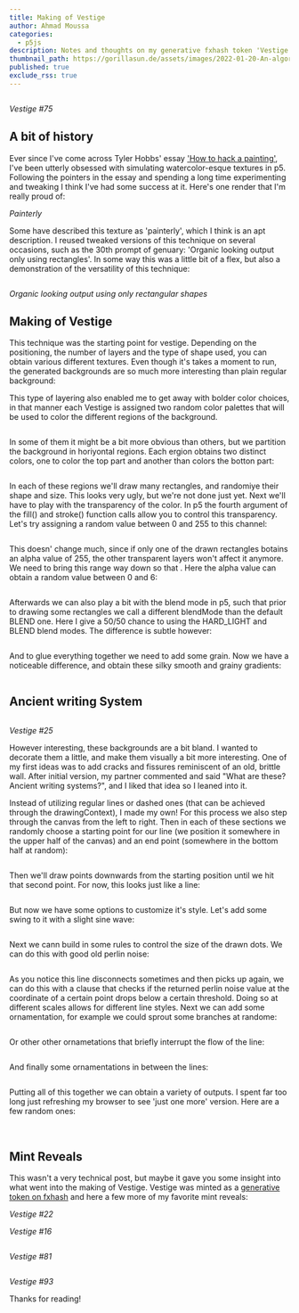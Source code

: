 ```yaml
---
title: Making of Vestige
author: Ahmad Moussa
categories:
  - p5js
description: Notes and thoughts on my generative fxhash token 'Vestige'
thumbnail_path: https://gorillasun.de/assets/images/2022-01-20-An-algorithm-for-polygons-with-rounded-corners/sand.mp4
published: true
exclude_rss: true
---
```


<p style="margin: 0 0 0 0;">
<span class="image fit" style="margin: 0 0 0 0; padding: 0 0 0 0;">
	<img class="viewable" style="margin: 0 0 0 0;" src="https://gorillasun.de/assets/images/vestiges/75.png" alt="">	
</span>
</p>
<p><i>Vestige #75</i></p>
<p></p>

<h2>A bit of history</h2>
Ever since I've come across Tyler Hobbs' essay <a href='https://tylerxhobbs.com/essays/2020/how-to-hack-a-painting'>'How to hack a painting'</a>, I've been utterly obsessed with simulating watercolor-esque textures in p5. Following the pointers in the essay and spending a long time experimenting and tweaking I think I've had some success at it. Here's one render that I'm really proud of:

<p style="margin: 0 0 0 0;">
<span class="image fit" style="margin: 0 0 0 0; padding: 0 0 0 0;">
	<img class="viewable" src="https://gorillasun.de/assets/images/gorilla sun 2021/November/painterly.jfif" alt="">
</span>
</p>
<p><i>Painterly</i></p>
<p></p>

Some have described this texture as 'painterly', which I think is an apt description. I reused tweaked versions of this technique on several occasions, such as the 30th prompt of genuary: 'Organic looking output only using rectangles'. In some way this was a little bit of a flex, but also a demonstration of the versatility of this technique:

<p style="margin: 0 0 0 0;">
<span class="image fit" style="margin: 0 0 0 0; padding: 0 0 0 0;">
	<img class="viewable" src="https://gorillasun.de/assets/images/vestiges/Furboland.png" alt="">
</span>
</p>
<p><i>Organic looking output using only rectangular shapes</i></p>
<p></p>

<h2>Making of Vestige</h2>
This technique was the starting point for vestige. Depending on the positioning, the number of layers and the type of shape used, you can obtain various different textures. Even though it's takes a moment to run, the generated backgrounds are so much more interesting than plain regular background:

<div class="row gtr-50 gtr-uniform">
	<div class="col-6">
		<span class="image fit" style="margin: 0 0 0 0; padding: 0 0 0 0;">
			<img class="viewable" src="https://gorillasun.de/assets/images/vestiges/watercol.png" alt="">
		</span>
	</div>
	<div class="col-6">
		<span class="image fit" style="margin: 0 0 0 0; padding: 0 0 0 0;">
			<img class="viewable" src="https://gorillasun.de/assets/images/vestiges/watercol2.png" alt="">
		</span>
	</div>
</div>

This type of layering also enabled me to get away with bolder color choices, in that manner each Vestige is assigned two random color palettes that will be used to color the different regions of the background.

<span class="image fit" style="margin: 0 0 1em 0; padding: 0 0 0 0;">
	<img class="viewable" src="https://gorillasun.de/assets/images/vestiges/watercolor.png" alt="">
</span>

In some of them it might be a bit more obvious than others, but we partition the background in horiyontal regions. Each ergion obtains two distinct colors, one to color the top part and another than colors the botton part:

<span class="image fit" style="margin: 0 0 1em 0; padding: 0 0 0 0;">
	<img class="viewable" src="https://gorillasun.de/assets/images/vestiges/regions.png" alt="">
</span>

In each of these regions we'll draw many rectangles, and randomiye their shape and size. This looks very ugly, but we're not done just yet. Next we'll have to play with the transparency of the color. In p5 the fourth argument of the fill() and stroke() function calls allow you to control this transparency. Let's try assigning a random value between 0 and 255 to this channel:

<span class="image fit" style="margin: 0 0 1em 0; padding: 0 0 0 0;">
	<img class="viewable" src="https://gorillasun.de/assets/images/vestiges/regionstransp255.png" alt="">
</span>

This doesn' change much, since if only one of the drawn rectangles botains an alpha value of 255, the other transparent layers won't affect it anymore. We need to bring this range way down so that . Here the alpha value can obtain a random value between 0 and 6:

<span class="image fit" style="margin: 0 0 1em 0; padding: 0 0 0 0;">
	<img class="viewable" src="https://gorillasun.de/assets/images/vestiges/regionstransp6.png" alt="">
</span>

Afterwards we can also play a bit with the blend mode in p5, such that prior to drawing some rectangles we call a different blendMode than the default BLEND one. Here I give a 50/50 chance to using the HARD_LIGHT and BLEND blend modes. The difference is subtle however:

<span class="image fit" style="margin: 0 0 1em 0; padding: 0 0 0 0;">
	<img class="viewable" src="https://gorillasun.de/assets/images/vestiges/regionsblend.png" alt="">
</span>

And to glue everything together we need to add some grain. Now we have a noticeable difference, and obtain these silky smooth and grainy gradients:

<span class="image fit" style="margin: 0 0 1em 0; padding: 0 0 0 0;">
	<img class="viewable" src="https://gorillasun.de/assets/images/vestiges/regionsgrain.png" alt="">
</span>

<h2>Ancient writing System</h2>

<span class="image fit" style="margin: 0 0 0 0; padding: 0 0 0 0;">
	<img class="viewable" src="https://gorillasun.de/assets/images/vestiges/25.png" alt="">
</span>
<p><i>Vestige #25</i></p>
<p></p>

However interesting, these backgrounds are a bit bland. I wanted to decorate them a little, and make them visually a bit more interesting. One of my first ideas was to add cracks and fissures reminiscent of an old, brittle wall. After initial version, my partner commented and said "What are these? Ancient writing systems?", and I liked that idea so I leaned into it.

Instead of utilizing regular lines or dashed ones (that can be achieved through the drawingContext), I made my own! For this process we also step through the canvas from the left to right. Then in each of these sections we randomly choose a starting point for our line (we position it somewhere in the upper half of the canvas) and an end point (somewhere in the bottom half at random):

<span class="image fit" style="margin: 0 0 1em 0; padding: 0 0 0 0;">
	<img class="viewable" src="https://gorillasun.de/assets/images/vestiges/crackspoints.png" alt="">
</span>

Then we'll draw points downwards from the starting position until we hit that second point. For now, this looks just like a line:

<span class="image fit" style="margin: 0 0 1em 0; padding: 0 0 0 0;">
	<img class="viewable" src="https://gorillasun.de/assets/images/vestiges/crackslines.png" alt="">
</span>

But now we have some options to customize it's style. Let's add some swing to it with a slight sine wave:

<span class="image fit" style="margin: 0 0 1em 0; padding: 0 0 0 0;">
	<img class="viewable" src="https://gorillasun.de/assets/images/vestiges/cracksswing.png" alt="">
</span>

Next we cann build in some rules to control the size of the drawn dots. We can do this with good old perlin noise:

<div class="row gtr-50 gtr-uniform">
	<div class="col-6">
		<span class="image fit" style="margin: 0 0 0 0; padding: 0 0 0 0;">
			<img class="viewable" src="https://gorillasun.de/assets/images/vestiges/cracks1.png" alt="">
		</span>
	</div>
	<div class="col-6">
		<span class="image fit" style="margin: 0 0 0 0; padding: 0 0 0 0;">
			<img class="viewable" src="https://gorillasun.de/assets/images/vestiges/cracks2.png" alt="">
		</span>
	</div>
</div>

As you notice this line disconnects sometimes and then picks up again, we can do this with a clause that checks if the returned perlin noise value at the coordinate of a certain point drops below a certain threshold. Doing so at different scales allows for different line styles. Next we can add some ornamentation, for example we could sprout some branches at randome:

<span class="image fit" style="margin: 0 0 1em 0; padding: 0 0 0 0;">
	<img class="viewable" src="https://gorillasun.de/assets/images/vestiges/cracksbranch.png" alt="">
</span>

Or other other ornametations that briefly interrupt the flow of the line:

<span class="image fit" style="margin: 0 0 1em 0; padding: 0 0 0 0;">
	<img class="viewable" src="https://gorillasun.de/assets/images/vestiges/crackscirc.png" alt="">
</span>

And finally some ornamentations in between the lines:

<span class="image fit" style="margin: 0 0 1em 0; padding: 0 0 0 0;">
	<img class="viewable" src="https://gorillasun.de/assets/images/vestiges/cracksornament.png" alt="">
</span>

Putting all of this together we can obtain a variety of outputs. I spent far too long just refreshing my browser to see 'just one more' version. Here are a few random ones:

<span class="image fit" style="margin: 0 0 1em 0; padding: 0 0 0 0;">
	<img class="viewable" src="https://gorillasun.de/assets/images/vestiges/rand.png" alt="">
</span>

<span class="image fit" style="margin: 0 0 1em 0; padding: 0 0 0 0;">
	<img class="viewable" src="https://gorillasun.de/assets/images/vestiges/rand2.png" alt="">
</span>

<span class="image fit" style="margin: 0 0 1em 0; padding: 0 0 0 0;">
	<img class="viewable" src="https://gorillasun.de/assets/images/vestiges/rand3.png" alt="">
</span>

<span class="image fit" style="margin: 0 0 1em 0; padding: 0 0 0 0;">
	<img class="viewable" src="https://gorillasun.de/assets/images/vestiges/rand4.png" alt="">
</span>


<h2>Mint Reveals</h2>
This wasn't a very technical post, but maybe it gave you some insight into what went into the making of Vestige. Vestige was minted as a <a href='https://www.fxhash.xyz/generative/slug/vestige'>generative token on fxhash</a> and here a few more of my favorite mint reveals:


<div class="row gtr-50 gtr-uniform">
	<div class="col-6">
		<span class="image fit" style="margin: 0 0 0 0; padding: 0 0 0 0;">
			<img class="viewable" src="https://gorillasun.de/assets/images/vestiges/22.png" alt="">
		</span>
	</div>
	<div class="col-6">
		<span class="image fit" style="margin: 0 0 0 0; padding: 0 0 0 0;">
			<img class="viewable" src="https://gorillasun.de/assets/images/vestiges/16.png" alt="">
		</span>
	</div>
</div>
<div class="row gtr-50 gtr-uniform">
	<div class="col-6">
		<p><i>Vestige #22</i></p>
	</div>
	<div class="col-6">
		<p><i>Vestige #16</i></p>
	</div>
</div>
<p></p>

<span class="image fit" style="margin: 0 0 0 0; padding: 0 0 0 0;">
	<img class="viewable" src="https://gorillasun.de/assets/images/vestiges/81.png" alt="">
</span>
<p><i>Vestige #81</i></p>
<p></p>

<span class="image fit" style="margin: 0 0 0 0; padding: 0 0 0 0;">
	<img class="viewable" src="https://gorillasun.de/assets/images/vestiges/93.png" alt="">
</span>
<p><i>Vestige #93</i></p>
<p></p>

Thanks for reading!
